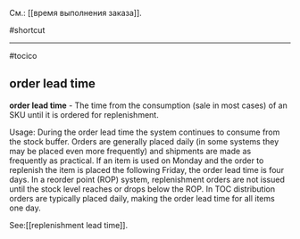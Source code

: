 См.: [[время выполнения заказа]].

#shortcut




<hr/>

#tocico

## order lead time

<b>order lead time</b> - The time from the consumption (sale in most cases) of an SKU until it is ordered for replenishment.  


Usage: During the order lead time the system continues to consume from the stock buffer.  Orders are generally placed daily (in some systems they may be placed even more frequently) and shipments are made as frequently as practical. If an item is used on Monday and the order to replenish the item is placed the following Friday, the order lead time is four days.  In a reorder point (ROP) system, replenishment orders are not issued until the stock level reaches or drops below the ROP.  In TOC distribution orders are typically placed daily, making the order lead time for all items one day. 



See:[[replenishment lead time]].
